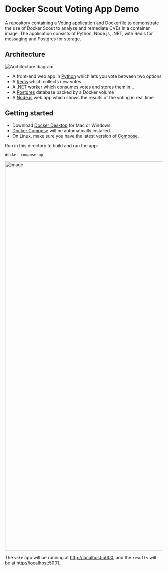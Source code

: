 # Docker Scout Voting App Demo

A repository containing a Voting application and Dockerfile to demonstrate the use of Docker Scout to analyze and remediate CVEs in a container image. The application consists of Python, Node.js, .NET, with Redis for messaging and Postgres for storage.

## Architecture

![Architecture diagram](architecture.excalidraw.png)

* A front-end web app in [Python](/vote) which lets you vote between two options
* A [Redis](https://hub.docker.com/_/redis/) which collects new votes
* A [.NET](/worker/) worker which consumes votes and stores them in…
* A [Postgres](https://hub.docker.com/_/postgres/) database backed by a Docker volume
* A [Node.js](/result) web app which shows the results of the voting in real time



## Getting started

- Download [Docker Desktop](https://www.docker.com/products/docker-desktop) for Mac or Windows.
- [Docker Compose](https://docs.docker.com/compose) will be automatically installed.
- On Linux, make sure you have the latest version of [Compose](https://docs.docker.com/compose/install/).


Run in this directory to build and run the app:

```shell
docker compose up
```

<img width="1245" alt="image" src="https://github.com/ajeetraina/scout-demo-voting-app/assets/313480/9874d3e1-ece3-4fbe-85e4-ec8db08014df">


The `vote` app will be running at [http://localhost:5000](http://localhost:5000), and the `results` will be at [http://localhost:5001](http://localhost:5001).

## 
